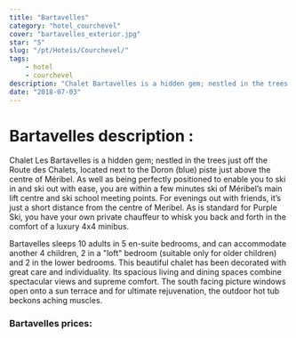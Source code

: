 ```yaml
---
title: "Bartavelles"
category: "hotel_courchevel"
cover: "bartavelles_exterior.jpg"
star: "5"
slug: "/pt/Hoteis/Courchevel/"
tags:
    - hotel
    - courchevel
description: "Chalet Bartavelles is a hidden gem; nestled in the trees just off the Route des Chalets located above the centre of Meribel."
date: "2018-07-03" 
--- 
```


# Bartavelles description : 
Chalet Les Bartavelles is a hidden gem; nestled in the trees just off the Route des Chalets, located next to the Doron (blue) piste just above the centre of Méribel. As well as being perfectly positioned to enable you to ski in and ski out with ease, you are within a few minutes ski of Méribel’s main lift centre and ski school meeting points. For evenings out with friends, it’s just a short distance from the centre of Meribel. As is standard for Purple Ski, you have your own private chauffeur to whisk you back and forth in the comfort of a luxury 4x4 minibus.

Bartavelles sleeps 10 adults in 5 en-suite bedrooms, and can accommodate another 4 children, 2 in a "loft" bedroom (suitable only for older children) and 2 in the lower bedrooms. This beautiful chalet has been decorated with great care and individuality. Its spacious living and dining spaces combine spectacular views and supreme comfort. The south facing picture windows open onto a sun terrace and for ultimate rejuvenation, the outdoor hot tub beckons aching muscles.

### Bartavelles prices:
